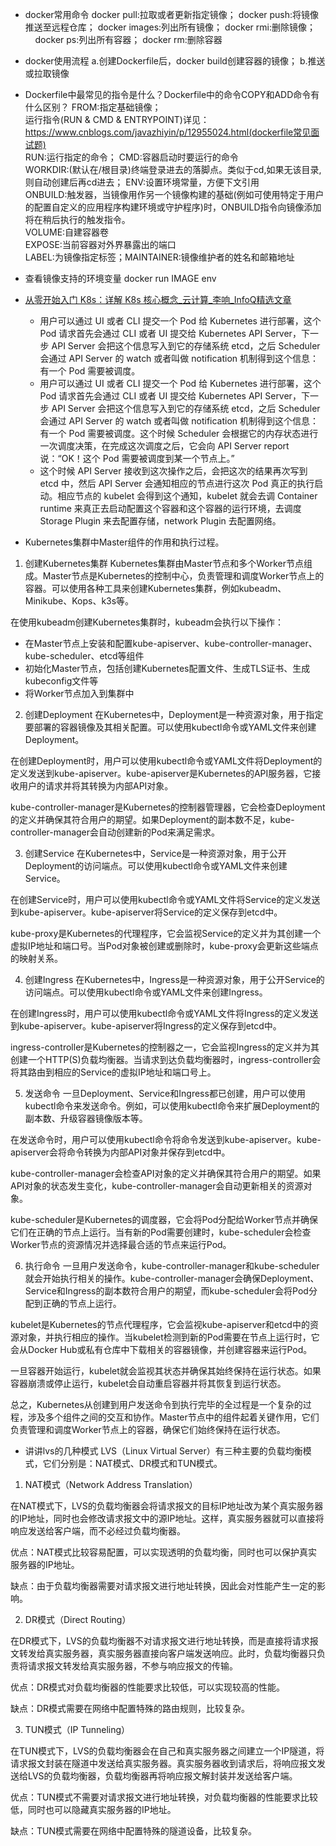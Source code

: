 - docker常用命令
	docker pull:拉取或者更新指定镜像； docker push:将镜像推送至远程仓库； docker images:列出所有镜像； docker rmi:删除镜像；     
    docker ps:列出所有容器； docker rm:删除容器
- docker使用流程
	a.创建Dockerfile后，docker build创建容器的镜像； b.推送或拉取镜像
- Dockerfile中最常见的指令是什么？Dockerfile中的命令COPY和ADD命令有什么区别？
	FROM:指定基础镜像；     
	运行指令(RUN & CMD & ENTRYPOINT)详见：https://www.cnblogs.com/javazhiyin/p/12955024.html(dockerfile常见面试题)  
	RUN:运行指定的命令；
	CMD:容器启动时要运行的命令   
	WORKDIR:(默认在/根目录)终端登录进去的落脚点。类似于cd,如果无该目录,则自动创建后再cd进去； 
	ENV:设置环境常量，方便下文引用  
	ONBUILD:触发器，当镜像用作另一个镜像构建的基础(例如可使用特定于用户的配置自定义的应用程序构建环境或守护程序)时，ONBUILD指令向镜像添加将在稍后执行的触发指令。  
	VOLUME:自建容器卷  
	EXPOSE:当前容器对外界暴露出的端口  
	LABEL:为镜像指定标签；MAINTAINER:镜像维护者的姓名和邮箱地址
- 查看镜像支持的环境变量
	docker run IMAGE env
- [从零开始入门 K8s：详解 K8s 核心概念_云计算_李响_InfoQ精选文章](https://www.infoq.cn/article/knmavdo3jxs3qpkqtzbw)
	- 用户可以通过 UI 或者 CLI 提交一个 Pod 给 Kubernetes 进行部署，这个 Pod 请求首先会通过 CLI 或者 UI 提交给 Kubernetes API Server，下一步 API Server 会把这个信息写入到它的存储系统 etcd，之后 Scheduler 会通过 API Server 的 watch 或者叫做 notification 机制得到这个信息：有一个 Pod 需要被调度。
	- 用户可以通过 UI 或者 CLI 提交一个 Pod 给 Kubernetes 进行部署，这个 Pod 请求首先会通过 CLI 或者 UI 提交给 Kubernetes API Server，下一步 API Server 会把这个信息写入到它的存储系统 etcd，之后 Scheduler 会通过 API Server 的 watch 或者叫做 notification 机制得到这个信息：有一个 Pod 需要被调度。这个时候 Scheduler 会根据它的内存状态进行一次调度决策，在完成这次调度之后，它会向 API Server report 说：“OK！这个 Pod 需要被调度到某一个节点上。”
	- 这个时候 API Server 接收到这次操作之后，会把这次的结果再次写到 etcd 中，然后 API Server 会通知相应的节点进行这次 Pod 真正的执行启动。相应节点的 kubelet 会得到这个通知，kubelet 就会去调 Container runtime 来真正去启动配置这个容器和这个容器的运行环境，去调度 Storage Plugin 来去配置存储，network Plugin 去配置网络。 


- Kubernetes集群中Master组件的作用和执行过程。
1.  创建Kubernetes集群 Kubernetes集群由Master节点和多个Worker节点组成。Master节点是Kubernetes的控制中心，负责管理和调度Worker节点上的容器。可以使用各种工具来创建Kubernetes集群，例如kubeadm、Minikube、Kops、k3s等。

在使用kubeadm创建Kubernetes集群时，kubeadm会执行以下操作：

-   在Master节点上安装和配置kube-apiserver、kube-controller-manager、kube-scheduler、etcd等组件
-   初始化Master节点，包括创建Kubernetes配置文件、生成TLS证书、生成kubeconfig文件等
-   将Worker节点加入到集群中

2.  创建Deployment 在Kubernetes中，Deployment是一种资源对象，用于指定要部署的容器镜像及其相关配置。可以使用kubectl命令或YAML文件来创建Deployment。

在创建Deployment时，用户可以使用kubectl命令或YAML文件将Deployment的定义发送到kube-apiserver。kube-apiserver是Kubernetes的API服务器，它接收用户的请求并将其转换为内部API对象。

kube-controller-manager是Kubernetes的控制器管理器，它会检查Deployment的定义并确保其符合用户的期望。如果Deployment的副本数不足，kube-controller-manager会自动创建新的Pod来满足需求。

3.  创建Service 在Kubernetes中，Service是一种资源对象，用于公开Deployment的访问端点。可以使用kubectl命令或YAML文件来创建Service。

在创建Service时，用户可以使用kubectl命令或YAML文件将Service的定义发送到kube-apiserver。kube-apiserver将Service的定义保存到etcd中。

kube-proxy是Kubernetes的代理程序，它会监视Service的定义并为其创建一个虚拟IP地址和端口号。当Pod对象被创建或删除时，kube-proxy会更新这些端点的映射关系。

4.  创建Ingress 在Kubernetes中，Ingress是一种资源对象，用于公开Service的访问端点。可以使用kubectl命令或YAML文件来创建Ingress。

在创建Ingress时，用户可以使用kubectl命令或YAML文件将Ingress的定义发送到kube-apiserver。kube-apiserver将Ingress的定义保存到etcd中。

ingress-controller是Kubernetes的控制器之一，它会监视Ingress的定义并为其创建一个HTTP(S)负载均衡器。当请求到达负载均衡器时，ingress-controller会将其路由到相应的Service的虚拟IP地址和端口号上。

5.  发送命令 一旦Deployment、Service和Ingress都已创建，用户可以使用kubectl命令来发送命令。例如，可以使用kubectl命令来扩展Deployment的副本数、升级容器镜像版本等。

在发送命令时，用户可以使用kubectl命令将命令发送到kube-apiserver。kube-apiserver会将命令转换为内部API对象并保存到etcd中。

kube-controller-manager会检查API对象的定义并确保其符合用户的期望。如果API对象的状态发生变化，kube-controller-manager会自动更新相关的资源对象。

kube-scheduler是Kubernetes的调度器，它会将Pod分配给Worker节点并确保它们在正确的节点上运行。当有新的Pod需要创建时，kube-scheduler会检查Worker节点的资源情况并选择最合适的节点来运行Pod。

6.  执行命令 一旦用户发送命令，kube-controller-manager和kube-scheduler就会开始执行相关的操作。kube-controller-manager会确保Deployment、Service和Ingress的副本数符合用户的期望，而kube-scheduler会将Pod分配到正确的节点上运行。

kubelet是Kubernetes的节点代理程序，它会监视kube-apiserver和etcd中的资源对象，并执行相应的操作。当kubelet检测到新的Pod需要在节点上运行时，它会从Docker Hub或私有仓库中下载相关的容器镜像，并创建容器来运行Pod。

一旦容器开始运行，kubelet就会监视其状态并确保其始终保持在运行状态。如果容器崩溃或停止运行，kubelet会自动重启容器并将其恢复到运行状态。

总之，Kubernetes从创建到用户发送命令到执行完毕的全过程是一个复杂的过程，涉及多个组件之间的交互和协作。Master节点中的组件起着关键作用，它们负责管理和调度Worker节点上的容器，确保它们始终保持在运行状态。

- 讲讲lvs的几种模式
LVS（Linux Virtual Server）有三种主要的负载均衡模式，它们分别是：NAT模式、DR模式和TUN模式。

1.  NAT模式（Network Address Translation）

在NAT模式下，LVS的负载均衡器会将请求报文的目标IP地址改为某个真实服务器的IP地址，同时也会修改请求报文中的源IP地址。这样，真实服务器就可以直接将响应发送给客户端，而不必经过负载均衡器。

优点：NAT模式比较容易配置，可以实现透明的负载均衡，同时也可以保护真实服务器的IP地址。

缺点：由于负载均衡器需要对请求报文进行地址转换，因此会对性能产生一定的影响。

2.  DR模式（Direct Routing）

在DR模式下，LVS的负载均衡器不对请求报文进行地址转换，而是直接将请求报文转发给真实服务器，真实服务器直接向客户端发送响应。此时，负载均衡器只负责将请求报文转发给真实服务器，不参与响应报文的传输。

优点：DR模式对负载均衡器的性能要求比较低，可以实现较高的性能。

缺点：DR模式需要在网络中配置特殊的路由规则，比较复杂。

3.  TUN模式（IP Tunneling）

在TUN模式下，LVS的负载均衡器会在自己和真实服务器之间建立一个IP隧道，将请求报文封装在隧道中发送给真实服务器。真实服务器收到请求后，将响应报文发送给LVS的负载均衡器，负载均衡器再将响应报文解封装并发送给客户端。

优点：TUN模式不需要对请求报文进行地址转换，对负载均衡器的性能要求比较低，同时也可以隐藏真实服务器的IP地址。

缺点：TUN模式需要在网络中配置特殊的隧道设备，比较复杂。
